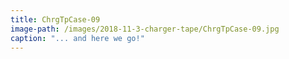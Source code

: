 ```yaml
---
title: ChrgTpCase-09
image-path: /images/2018-11-3-charger-tape/ChrgTpCase-09.jpg
caption: "... and here we go!"
---
```

